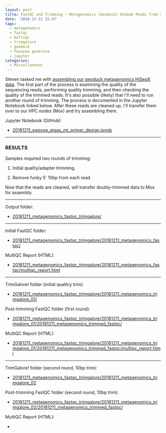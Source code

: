 ```yaml
---
layout: post
title: FastQC and Trimming - Metagenomics (Geoduck) HiSeqX Reads from 20180809
date: '2018-12-11 15:47'
tags:
  - metagenomics
  - fastqc
  - multiqc
  - trimgalore
  - geoduck
  - Panopea generosa
  - jupyter
categories:
  - Miscellaneous
---
```

Steven tasked me with [assembling our geoduck metagenomics HiSeqX data](https://github.com/RobertsLab/resources/issues/508). The first part of the process is examining the quality of the sequencing reads, performing quality trimming, and then checking the quality of the trimmed reads. It's also possible (likely) that I'll need to run another round of trimming. The process is documented in the Jupyter Notebook linked below. After these reads are cleaned up, I'll transfer them over to our HPC nodes (Mox) and try assembling them.


Jupyter Notebook (GitHub):

- [20181211_swoose_gigas_mt_primer_design.ipynb](https://github.com/RobertsLab/code/blob/master/notebooks/sam/20181211_swoose_gigas_mt_primer_design.ipynb)

---

### RESULTS

Samples required two rounds of trimming:

1. Initial quality/adapter trimming.

2. Remove funky 5' 10bp from each read.

Now that the reads are cleaned, will transfer doubly-trimmed data to Mox for assembly.

---

Output folder:

- [20181211_metagenomics_fastqc_trimgalore/](http://gannet.fish.washington.edu/Atumefaciens/20181211_metagenomics_fastqc_trimgalore/)


---

Initial FastQC folder:

- [20181211_metagenomics_fastqc_trimgalore/20181211_metagenomics_fastqc/](http://gannet.fish.washington.edu/Atumefaciens/20181211_metagenomics_fastqc_trimgalore/20181211_metagenomics_fastqc/)

MultiQC Report (HTML):

- [20181211_metagenomics_fastqc_trimgalore/20181211_metagenomics_fastqc/multiqc_report.html](http://gannet.fish.washington.edu/Atumefaciens/20181211_metagenomics_fastqc_trimgalore/20181211_metagenomics_fastqc/multiqc_report.html)


---

TrimGalore! folder (initial qualitry trim):

- [20181211_metagenomics_fastqc_trimgalore/20181211_metagenomics_trimgalore_01/](http://gannet.fish.washington.edu/Atumefaciens/20181211_metagenomics_fastqc_trimgalore/20181211_metagenomics_trimgalore_01/)

Post-trimming FastQC folder (first round):

- [20181211_metagenomics_fastqc_trimgalore/20181211_metagenomics_trimgalore_01/20181211_metagenomics_trimmed_fastqc/](http://gannet.fish.washington.edu/Atumefaciens/20181211_metagenomics_fastqc_trimgalore/20181211_metagenomics_trimgalore_01/20181211_metagenomics_trimmed_fastqc/)

MultiQC Report (HTML):

- [20181211_metagenomics_fastqc_trimgalore/20181211_metagenomics_trimgalore_01/20181211_metagenomics_trimmed_fastqc/multiqc_report.html](http://gannet.fish.washington.edu/Atumefaciens/20181211_metagenomics_fastqc_trimgalore/20181211_metagenomics_trimgalore_01/20181211_metagenomics_trimmed_fastqc/multiqc_report.html)

---

TrimGalore! folder (second round, 10bp trim):

- [20181211_metagenomics_fastqc_trimgalore/20181211_metagenomics_trimgalore_02](http://gannet.fish.washington.edu/Atumefaciens/20181211_metagenomics_fastqc_trimgalore/20181211_metagenomics_trimgalore_02)

Post-trimming FastQC folder (second round, 10bp trim):

- [20181211_metagenomics_fastqc_trimgalore/20181211_metagenomics_trimgalore_02/20181211_metagenomics_trimmed_fastqc/](http://gannet.fish.washington.edu/Atumefaciens/20181211_metagenomics_fastqc_trimgalore/20181211_metagenomics_trimgalore_02/20181211_metagenomics_trimmed_fastqc/)

MultiQC Report (HTML):

- []()

